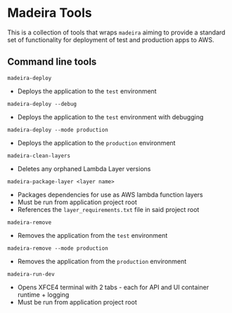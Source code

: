 # Madeira Tools

This is a collection of tools that wraps `madeira` aiming to provide a standard set of functionality
for deployment of test and production apps to AWS.

## Command line tools

`madeira-deploy`
* Deploys the application to the `test` environment

`madeira-deploy --debug`
* Deploys the application to the `test` environment with debugging

`madeira-deploy --mode production`
* Deploys the application to the `production` environment

`madeira-clean-layers`
* Deletes any orphaned Lambda Layer versions

`madeira-package-layer <layer name>`
* Packages dependencies for use as AWS lambda function layers
* Must be run from application project root
* References the `layer_requirements.txt` file in said project root

`madeira-remove`
* Removes the application from the `test` environment

`madeira-remove --mode production`
* Removes the application from the `production` environment

`madeira-run-dev`
* Opens XFCE4 terminal with 2 tabs - each for API and UI container runtime + logging
* Must be run from application project root